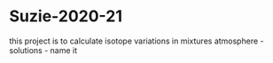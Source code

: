 # Suzie-2020-21
this project is to calculate isotope variations in mixtures
atmosphere - solutions - name it
